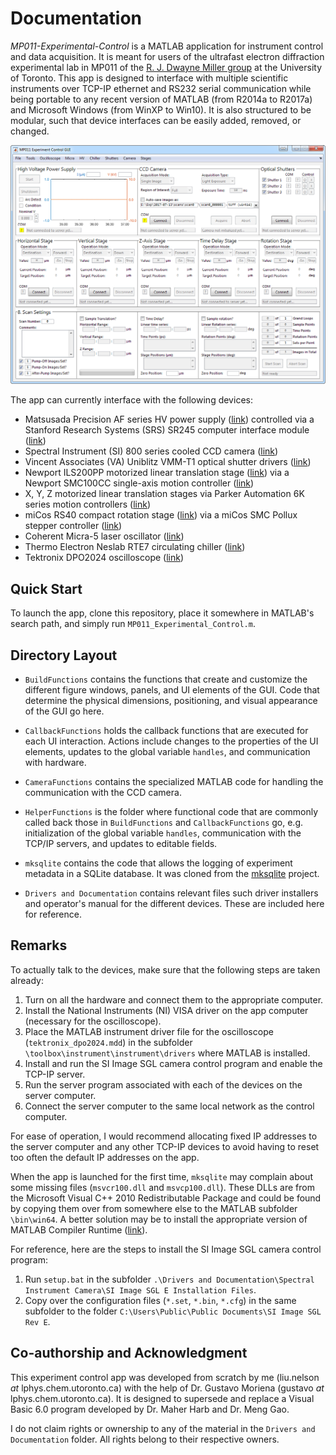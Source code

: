 # Documentation

*MP011-Experimental-Control* is a MATLAB application for instrument control and data acquisition. It is meant for users of the ultrafast electron diffraction experimental lab in MP011 of the [R. J. Dwayne Miller group](http://lphys.chem.utoronto.ca/) at the University of Toronto. This app is designed to interface with multiple scientific instruments over TCP-IP ethernet and RS232 serial communication while being portable to any recent version of MATLAB (from R2014a to R2017a) and Microsoft Windows (from WinXP to Win10). It is also structured to be modular, such that device interfaces can be easily added, removed, or changed.

![Screenshot of MP011-Experiment-Control app.](MP011-app.png)

The app can currently interface with the following devices:
- Matsusada Precision AF series HV power supply ([link](https://www.matsusada.com/product/psel/hvps1/rack/000042/)) controlled via a Stanford Research Systems (SRS) SR245 computer interface module ([link](http://www.thinksrs.com/products/SR245.htm))
- Spectral Instrument (SI) 800 series cooled CCD camera ([link](http://www.specinst.com/Brochures%20Rev%20B/800S-camera-broch_revB.pdf))
- Vincent Associates (VA) Uniblitz VMM-T1 optical shutter drivers ([link](https://www.uniblitz.com/product-category/shutter-drivers/))
- Newport ILS200PP motorized linear translation stage ([link](https://www.newport.com/p/ILS200PP)) via a Newport SMC100CC single-axis motion controller ([link](https://www.newport.com/p/SMC100PP))
- X, Y, Z motorized linear translation stages via Parker Automation 6K series motion controllers ([link](http://www.parkermotion.com/products/Controllers__1745__30_32_80_567_29.html))
- miCos RS40 compact rotation stage ([link](https://www.physikinstrumente.com/en/products/rotation-stages/stages-with-worm-gear-drives/rs-40-compact-rotation-stage-1204000/)) via a miCos SMC Pollux stepper controller ([link](http://www.micosusa.com/product/prodDetail.cfm_firstlevel=2&sublevel=45&prodid=167.htm))
- Coherent Micra-5 laser oscillator ([link](https://www.coherent.com/lasers/main/ultrafast-laser-oscillators-and-amplifiers/ultrafast-oscillators/))
- Thermo Electron Neslab RTE7 circulating chiller ([link](https://www.nist.gov/laboratories/tools-instruments/thermo-scientific-neslab-rte-7-circulating-bath))
- Tektronix DPO2024 oscilloscope ([link](http://www.tek.com/oscilloscope/mso2000-dpo2000))

## Quick Start

To launch the app, clone this repository, place it somewhere in MATLAB's search path, and simply run `MP011_Experimental_Control.m`.

## Directory Layout

- `BuildFunctions` contains the functions that create and customize the different figure windows, panels, and UI elements of the GUI. Code that determine the physical dimensions, positioning, and visual appearance of the GUI go here.

- `CallbackFunctions` holds the callback functions that are executed for each UI interaction. Actions include changes to the properties of the UI elements, updates to the global variable `handles`, and communication with hardware.

- `CameraFunctions` contains the specialized MATLAB code for handling the communication with the CCD camera. 

- `HelperFunctions` is the folder where functional code that are commonly called back those in `BuildFunctions` and `CallbackFunctions` go, e.g. initialization of the global variable `handles`, communication with the TCP/IP servers, and updates to editable fields.

- `mksqlite` contains the code that allows the logging of experiment metadata in a SQLite database. It was cloned from the [mksqlite](https://github.com/AndreasMartin72/mksqlite) project.

- `Drivers and Documentation` contains relevant files such driver installers and operator's manual for the different devices. These are included here for reference.

## Remarks

To actually talk to the devices, make sure that the following steps are taken already:
1. Turn on all the hardware and connect them to the appropriate computer.
2. Install the National Instruments (NI) VISA driver on the app computer (necessary for the oscilloscope).
3. Place the MATLAB instrument driver file for the oscilloscope (`tektronix_dpo2024.mdd`) in the subfolder `\toolbox\instrument\instrument\drivers` where MATLAB is installed.
4. Install and run the SI Image SGL camera control program and enable the TCP-IP server.
5. Run the server program associated with each of the devices on the server computer.
6. Connect the server computer to the same local network as the control computer.

For ease of operation, I would recommend allocating fixed IP addresses to the server computer and any other TCP-IP devices to avoid having to reset too often the default IP addresses on the app. 

When the app is launched for the first time, `mksqlite` may complain about some missing files (`msvcr100.dll` and `msvcp100.dll`). These DLLs are from the Microsoft Visual C++ 2010 Redistributable Package and could be found by copying them over from somewhere else to the MATLAB subfolder `\bin\win64`. A better solution may be to install the appropriate version of MATLAB Compiler Runtime ([link](https://www.mathworks.com/products/compiler/mcr.html)).

For reference, here are the steps to install the SI Image SGL camera control program:
1. Run `setup.bat` in the subfolder `.\Drivers and Documentation\Spectral Instrument Camera\SI Image SGL E Installation Files`.
2. Copy over the configuration files (`*.set`, `*.bin`, `*.cfg`) in the same subfolder to the folder `C:\Users\Public\Public Documents\SI Image SGL Rev E`.

## Co-authorship and Acknowledgment

This experiment control app was developed from scratch by me (liu.nelson _at_ lphys.chem.utoronto.ca) with the help of Dr. Gustavo Moriena (gustavo _at_ lphys.chem.utoronto.ca). It is designed to supersede and replace a Visual Basic 6.0 program developed by Dr. Maher Harb and Dr. Meng Gao. 

I do not claim rights or ownership to any of the material in the `Drivers and Documentation` folder. All rights belong to their respective owners.   
